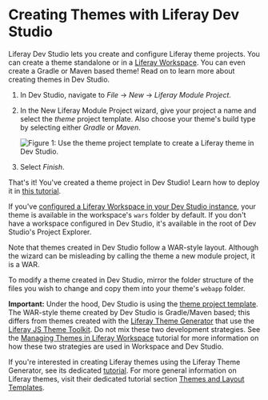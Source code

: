 # Creating Themes with Liferay Dev Studio [](id=creating-themes-with-liferay-ide)

Liferay Dev Studio lets you create and configure Liferay theme projects. You can
create a theme standalone or in a
[Liferay Workspace](/develop/tutorials/-/knowledge_base/7-1/liferay-workspace).
You can even create a Gradle or Maven based theme! Read on to learn more about
creating themes in Dev Studio.

1.  In Dev Studio, navigate to *File* &rarr; *New* &rarr; *Liferay Module
    Project*.

2.  In the New Liferay Module Project wizard, give your project a name and
    select the *theme* project template. Also choose your theme's build type by
    selecting either *Gradle* or *Maven*.

    ![Figure 1: Use the theme project template to create a Liferay theme in Dev Studio.](../../../images/theme-in-ide.png)

3.  Select *Finish*.

That's it! You've created a theme project in Dev Studio! Learn how to deploy it
in
[this tutorial](/develop/tutorials/-/knowledge_base/7-1/deploying-projects-with-liferay-ide).

If you've
[configured a Liferay Workspace in your Dev Studio instance](/develop/tutorials/-/knowledge_base/7-1/creating-a-liferay-workspace-with-liferay-ide),
your theme is available in the workspace's `wars` folder by default. If you
don't have a workspace configured in Dev Studio, it's available in the root of
Dev Studio's Project Explorer.

Note that themes created in Dev Studio follow a WAR-style layout. Although the
wizard can be misleading by calling the theme a new module project, it is a WAR.

To modify a theme created in Dev Studio, mirror the folder structure of the
files you wish to change and copy them into your theme's `webapp` folder.

**Important:** Under the hood, Dev Studio is using the
[theme project template](/develop/reference/-/knowledge_base/7-1/theme-template).
The WAR-style theme created by Dev Studio is Gradle/Maven based; this differs
from themes created with the 
[Liferay Theme Generator](/develop/tutorials/-/knowledge_base/7-1/creating-themes) 
that use the 
[Liferay JS Theme Toolkit](https://github.com/liferay/liferay-themes-sdk/tree/master/packages). 
Do not mix these two development strategies. See the
[Managing Themes in Liferay Workspace](/develop/tutorials/-/knowledge_base/7-1/managing-themes-in-liferay-workspace)
tutorial for more information on how these two strategies are used in Workspace
and Dev Studio.

If you're interested in creating Liferay themes using the
Liferay Theme Generator, see its dedicated
[tutorial](/develop/tutorials/-/knowledge_base/7-1/creating-themes). For more
general information on Liferay themes, visit their dedicated tutorial section
[Themes and Layout Templates](/develop/tutorials/-/knowledge_base/7-1/themes-and-layout-templates).
